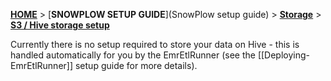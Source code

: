 [**HOME**](Home) > [**SNOWPLOW SETUP GUIDE**](SnowPlow setup guide) > [**Storage**](choosing-a-storage-module) > [**S3 / Hive storage setup**](s3-hive-storage-setup)

Currently there is no setup required to store your data on Hive - this
is handled automatically for you by the EmrEtlRunner (see the
[[Deploying-EmrEtlRunner]] setup guide for more details).
